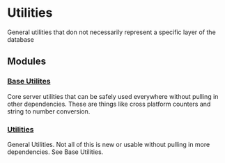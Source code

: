 # Utilities

General utilities that don not necessarily represent a specific layer of the database

## Modules

### [Base Utilites](base\_utilites)
Core server utilities that can be safely used everywhere without pulling in other dependencies.  These are things like cross platform counters and string to number conversion.

### [Utilities](utilities)
General Utilities.  Not all of this is new or usable without pulling in more dependencies.  See Base Utilities.

